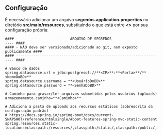 ## Configuração

É necessário adicionar um arquivo **segredos.application.properties** no diretório **src/main/resources**, substituindo
o que está entre **<>** por sua configuração própria:

```
#### ------------------------ ARQUIVO DE SEGREDOS ------------------------ ####
#### - NÃO deve ser versionado/adicionado ao git, nem exposto publicamente ####
#### --------------------------------------------------------------------- ####

# Banco de dados
spring.datasource.url = jdbc:postgresql://**<IP>**:**<Porta>**/**<NomeDoBD>**
spring.datasource.username = **<UsuárioDoBD>**
spring.datasource.password = **<SenhaDoBD>**

# Caminho para gravar/ler arquivos submetidos pelos usuários (uploads)
armazenamento.caminho=**<Caminho>**

# Adiciona a pasta de uploads aos recursos estáticos (sobrescrita da configuração padrão)
# https://docs.spring.io/spring-boot/docs/current-SNAPSHOT/reference/htmlsingle/#boot-features-spring-mvc-static-content
spring.resources.static-locations=classpath:/resources/,classpath:/static/,classpath:/public/,file:${armazenamento.caminho}
```
